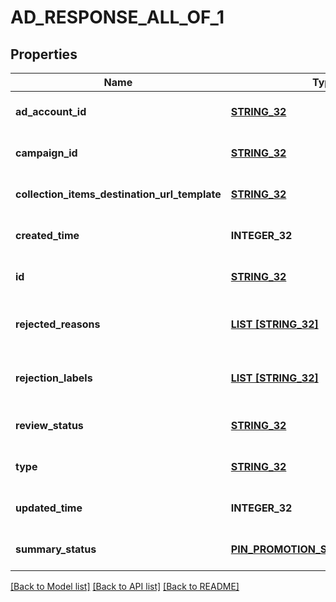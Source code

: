 # AD_RESPONSE_ALL_OF_1

## Properties
Name | Type | Description | Notes
------------ | ------------- | ------------- | -------------
**ad_account_id** | [**STRING_32**](STRING_32.md) | The ID of the advertiser that this ad belongs to. | [optional] [default to null]
**campaign_id** | [**STRING_32**](STRING_32.md) | ID of the ad campaign that contains this ad. | [optional] [default to null]
**collection_items_destination_url_template** | [**STRING_32**](STRING_32.md) | Destination URL template for all items within a collections drawer. | [optional] [default to null]
**created_time** | **INTEGER_32** | Pin creation time. Unix timestamp in seconds. | [optional] [default to null]
**id** | [**STRING_32**](STRING_32.md) | The ID of this ad. | [optional] [default to null]
**rejected_reasons** | [**LIST [STRING_32]**](STRING_32.md) | Enum reason why the pin was rejected. Returned if &lt;code&gt;review_status&lt;/code&gt; is \&quot;REJECTED\&quot;. | [optional] [default to null]
**rejection_labels** | [**LIST [STRING_32]**](STRING_32.md) | Text reason why the pin was rejected. Returned if &lt;code&gt;review_status&lt;/code&gt; is \&quot;REJECTED\&quot;. | [optional] [default to null]
**review_status** | [**STRING_32**](STRING_32.md) | Ad review status | [optional] [default to null]
**type** | [**STRING_32**](STRING_32.md) | Always \&quot;ad\&quot;. | [optional] [default to null]
**updated_time** | **INTEGER_32** | Last update time. Unix timestamp in seconds. | [optional] [default to null]
**summary_status** | [**PIN_PROMOTION_SUMMARY_STATUS**](PinPromotionSummaryStatus.md) | Ad summary status | [optional] [default to null]

[[Back to Model list]](../README.md#documentation-for-models) [[Back to API list]](../README.md#documentation-for-api-endpoints) [[Back to README]](../README.md)


